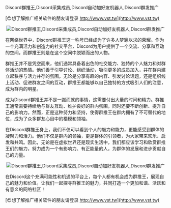 Discord群推王,Discord采集成员,Discord自动加好友机器人,Discord群发推广

[😍想了解推广相关软件的朋友请登录 http://www.vst.tw](http://www.vst.tw)

 <center><img src="https://vst.tw/MP4/tuiguang/png/4.png" alt="Discord群推王,Discord采集成员,Discord自动加好友机器人,Discord群发推广"></center>

在网络世界中，Discord群推王这一称号已经成为了许多人梦寐以求的荣耀。作为一个充满活力和创造力的社交平台，Discord为用户提供了一个交流、分享和互动的空间，而群推王则是在这个空间中脱颖而出的人物。

群推王并不是凭空而来，他们通常具备着出色的社交能力、独特的个人魅力和对群体活动的热情。他们善于引导讨论、组织活动，吸引更多的成员加入，并在群内建立起秩序与活力并存的氛围。无论是分享有趣的内容、引发讨论话题，还是组织线上活动、促进群友之间的互动，群推王都能够以自己独特的方式吸引人们的注意，成为群内的明星。

成为Discord群推王并不是一蹴而就的事情，这需要付出大量的时间和精力。群推王通常需要持续地与群友互动、维护良好的群内氛围，同时还要不断创新、提升自己的影响力。然而，正是这种努力和坚持，使得群推王在群内拥有了不可替代的地位，成为了众多群友心目中的楷模和领袖。

在Discord群推王身上，我们不仅可以看到个人的魅力和能力，更能感受到群体的凝聚力和活力。他们不仅是群内的领袖，更是群体的引领者，为大家带来欢乐、启发和共鸣。因此，无论是在虚拟世界还是现实生活中，我们都应该学习和欣赏群推王们的魅力，努力成为一个有影响力、有正能量的人，为群体的发展和进步贡献自己的力量。

 <center><img src="https://vst.tw/MP4/tuiguang/png/8.png" alt="Discord群推王,Discord采集成员,Discord自动加好友机器人,Discord群发推广"></center>

在Discord这个充满可能性和机遇的平台上，每个人都有机会成为群推王，展现自己的魅力和价值。让我们一起探寻群推王的魅力，共同打造一个更加和谐、活跃和有意义的网络社区！

[😍想了解推广相关软件的朋友请登录 http://www.vst.tw](http://www.vst.tw)



